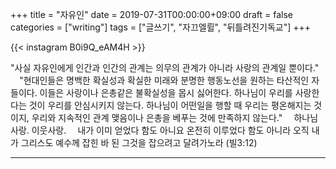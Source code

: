 +++
title = "자유인"
date = 2019-07-31T00:00:00+09:00
draft = false
categories = ["writing"]
tags = ["글쓰기", "자끄엘륄", "뒤틀려진기독교"]
+++

{{< instagram B0i9Q_eAM4H >}}

"사실 자유인에게 인간과 인간의 관계는 의무의 관계가 아니라 사랑의 관계일 뿐이다."
⠀
"현대인들은 명백한 확실성과 확실한 미래와 분명한 행동노선을 원하는 타산적인 자들이다. 이들은 사랑이나 은총같은 불확실성을 몹시 싫어한다. 하나님이 우리를 사랑한다는 것이 우리를 안심시키지 않는다. 하나님이 어떤일을 행할 때 우리는 평온해지는 것이지, 우리와 지속적인 관계 맺음이나 은총을 베푸는 것에 만족하지 않는다."
⠀
하나님사랑. 이웃사랑.
⠀
내가 이미 얻었다 함도 아니요 온전히 이루었다 함도 아니라 오직 내가 그리스도 예수께 잡힌 바 된 그것을 잡으려고 달려가노라 (빌3:12)

---

